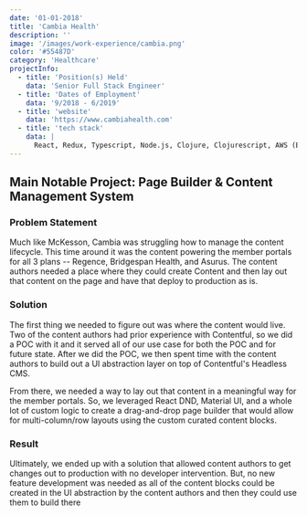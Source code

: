 ```yaml
---
date: '01-01-2018'
title: 'Cambia Health'
description: ''
image: '/images/work-experience/cambia.png'
color: '#55487D'
category: 'Healthcare'
projectInfo:
  - title: 'Position(s) Held'
    data: 'Senior Full Stack Engineer'
  - title: 'Dates of Employment'
    data: '9/2018 - 6/2019'
  - title: 'website'
    data: 'https://www.cambiahealth.com'
  - title: 'tech stack'
    data: |
      React, Redux, Typescript, Node.js, Clojure, Clojurescript, AWS (EC2, RDS / Aurora, S3, DynamoDB, Lambda, API Gateway)
---
```


## Main Notable Project: Page Builder & Content Management System

### Problem Statement

Much like McKesson, Cambia was struggling how to manage the content lifecycle. This time around it was the content powering the member portals for all 3 plans -- Regence, Bridgespan Health, and Asurus. The content authors needed a place where they could create Content and then lay out that content on the page and have that deploy to production as is.

### Solution

The first thing we needed to figure out was where the content would live. Two of the content authors had prior experience with Contentful, so we did a POC with it and it served all of our use case for both the POC and for future state. After we did the POC, we then spent time with the content authors to build out a UI abstraction layer on top of Contentful's Headless CMS.

From there, we needed a way to lay out that content in a meaningful way for the member portals. So, we leveraged React DND, Material UI, and a whole lot of custom logic to create a drag-and-drop page builder that would allow for multi-column/row layouts using the custom curated content blocks.

### Result

Ultimately, we ended up with a solution that allowed content authors to get changes out to production with no developer intervention. But, no new feature development was needed as all of the content blocks could be created in the UI abstraction by the content authors and then they could use them to build there

